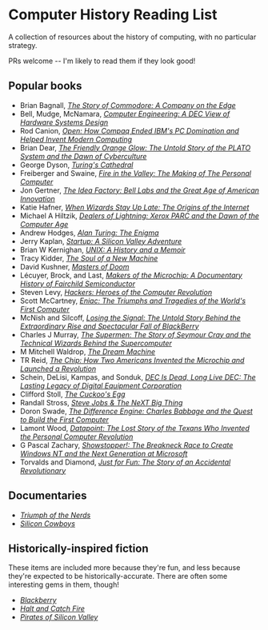 Computer History Reading List
=============================

A collection of resources about the history of computing, with no particular strategy.

PRs welcome -- I'm likely to read them if they look good!

Popular books
-------------

- Brian Bagnall, *[The Story of Commodore: A Company on the Edge](https://www.amazon.com/gp/product/0973864907)*
- Bell, Mudge, McNamara, *[Computer Engineering: A DEC View of Hardware Systems Design](https://www.amazon.com/Computer-Engineering-Hardware-Systems-Design/dp/1483207676)*
- Rod Canion, *[Open: How Compaq Ended IBM's PC Domination and Helped Invent Modern Computing](https://www.amazon.com/Open-Compaq-Domination-Helped-Computing/dp/1937856992)*
- Brian Dear, *[The Friendly Orange Glow: The Untold Story of the PLATO System and the Dawn of Cyberculture](https://www.amazon.com/Friendly-Orange-Glow-Untold-Cyberculture/dp/1101871555)*
- George Dyson, *[Turing's Cathedral](https://www.amazon.com/Turings-Cathedral-Origins-Digital-Universe/dp/1400075998)*
- Freiberger and Swaine, *[Fire in the Valley: The Making of The Personal Computer](https://www.amazon.com/Fire-Valley-Birth-Personal-Computer-dp-1937785769/dp/1937785769)*
- Jon Gertner, *[The Idea Factory: Bell Labs and the Great Age of American Innovation](https://www.amazon.com/Idea-Factory-Great-American-Innovation/dp/0143122797)*
- Katie Hafner, *[When Wizards Stay Up Late: The Origins of the Internet](https://www.amazon.com/Where-Wizards-Stay-Up-Late/dp/0684832674)*
- Michael A Hiltzik, *[Dealers of Lightning: Xerox PARC and the Dawn of the Computer Age](https://www.amazon.com/Dealers-Lightning-Xerox-PARC-Computer/dp/0887309895)*
- Andrew Hodges, *[Alan Turing: The Enigma](https://www.amazon.com/Alan-Turing-Enigma-Inspired-Imitation/dp/069116472X)*
- Jerry Kaplan, *[Startup: A Silicon Valley Adventure](https://www.amazon.com/dp/B00L0M749M)*
- Brian W Kernighan, *[UNIX: A History and a Memoir](https://www.amazon.com/UNIX-History-Memoir-Brian-Kernighan/dp/1695978552)*
- Tracy Kidder, *[The Soul of a New Machine](https://www.amazon.com/Supermen-Seymour-Technical-Wizards-Supercomputer/dp/0471048852)*
- David Kushner, *[Masters of Doom](https://www.amazon.com/Masters-Doom-Created-Transformed-Culture/dp/0812972155)*
- Lécuyer, Brock, and Last, *[Makers of the Microchip: A Documentary History of Fairchild Semiconductor](https://www.amazon.com/Makers-Microchip-Documentary-Fairchild-Semiconductor/dp/0262014246)*
- Steven Levy, *[Hackers: Heroes of the Computer Revolution](https://www.amazon.com/Hackers-Heroes-Computer-Revolution-Anniversary-ebook/dp/B003PDMKIY)*
- Scott McCartney, *[Eniac: The Triumphs and Tragedies of the World's First Computer](https://www.amazon.com/Eniac-Triumphs-Tragedies-Worlds-Computer/dp/0802713483)*
- McNish and Silcoff, *[Losing the Signal: The Untold Story Behind the Extraordinary Rise and Spectacular Fall of BlackBerry](https://www.amazon.com/Losing-Signal-Extraordinary-Spectacular-BlackBerry-ebook/dp/B00Q20ASVS)*
- Charles J Murray, *[The Supermen: The Story of Seymour Cray and the Technical Wizards Behind the Supercomputer](https://www.amazon.com/Supermen-Seymour-Technical-Wizards-Supercomputer/dp/0471048852)*
- M Mitchell Waldrop, *[The Dream Machine](https://www.amazon.com/Dream-Machine-M-Mitchell-Waldrop/dp/1732265119)*
- TR Reid, *[The Chip: How Two Americans Invented the Microchip and Launched a Revolution](https://www.amazon.com/Chip-Americans-Invented-Microchip-Revolution-ebook/dp/B000XU4UT4)*
- Schein, DeLisi, Kampas, and Sonduk, *[DEC Is Dead, Long Live DEC: The Lasting Legacy of Digital Equipment Corporation](https://www.amazon.com/DEC-Dead-Long-Live-Corporation/dp/1576753050)*
- Clifford Stoll, *[The Cuckoo's Egg](https://www.amazon.com/CUCKOOS-EGG-Clifford-Stoll-ebook/dp/B0083DJXCM)*
- Randall Stross, *[Steve Jobs & The NeXT Big Thing](https://www.amazon.com/Steve-Jobs-NeXT-Big-Thing-ebook/dp/B006VOM5V6)*
- Doron Swade, *[The Difference Engine: Charles Babbage and the Quest to Build the First Computer](https://www.amazon.com/Difference-Engine-Charles-Babbage-Computer/dp/0142001449)*
- Lamont Wood, *[Datapoint: The Lost Story of the Texans Who Invented the Personal Computer Revolution](https://www.amazon.com/Datapoint-Invented-Personal-Computer-Revolution/dp/1936449366)*
- G Pascal Zachary, *[Showstopper!: The Breakneck Race to Create Windows NT and the Next Generation at Microsoft](https://www.amazon.com/Showstopper-Breakneck-Windows-Generation-Microsoft-ebook/dp/B00J5X5E9U)*
- Torvalds and Diamond, *[Just for Fun: The Story of an Accidental Revolutionary](https://www.amazon.com/Just-Fun-Story-Accidental-Revolutionary/dp/0066620732)*


Documentaries
-------------

- *[Triumph of the Nerds](https://en.wikipedia.org/wiki/Triumph_of_the_Nerds)*
- *[Silicon Cowboys](https://www.imdb.com/title/tt4938484/)*


Historically-inspired fiction
-----------------------------

These items are included more because they're fun, and less because they're expected to be historically-accurate.
There are often some interesting gems in them, though!

- *[Blackberry](https://www.imdb.com/title/tt21867434/)*
- *[Halt and Catch Fire](https://www.imdb.com/title/tt2543312/)*
- *[Pirates of Silicon Valley](https://www.imdb.com/title/tt0168122/)*

